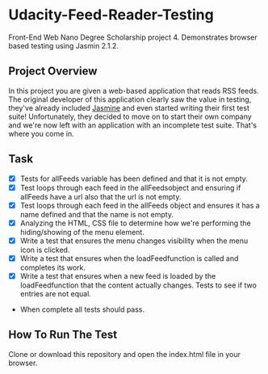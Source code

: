 # Udacity-Feed-Reader-Testing                   

Front-End Web Nano Degree Scholarship project 4. Demonstrates browser based testing using Jasmin 2.1.2.

## Project Overview

In this project you are given a web-based application that reads RSS feeds. The original developer of this application clearly saw the value in testing, they've already included [Jasmine](http://jasmine.github.io/) and even started writing their first test suite! Unfortunately, they decided to move on to start their own company and we're now left with an application with an incomplete test suite. That's where you come in.

## Task

   - [x] Tests for allFeeds variable has been defined and that it is not empty.
   - [x] Test loops through each feed in the allFeedsobject and ensuring if allFeeds have a url also that the url is not empty.
   - [x] Test loops through each feed in the allFeeds object and ensures it has a name defined and that the name is not empty.
   - [x] Analyzing the HTML, CSS file to determine how we're performing the hiding/showing of the menu element.
   - [x] Write a test that ensures the menu changes visibility when the menu icon is clicked.
   - [x] Write a test that ensures when the loadFeedfunction is called and completes its work.
   - [x] Write a test that ensures when a new feed is loaded by the loadFeedfunction that the content actually changes. Tests to see if two entries are not equal.

   * When complete all tests should pass.

## How To Run The Test

 Clone or download this repository and open the index.html file in your browser.
